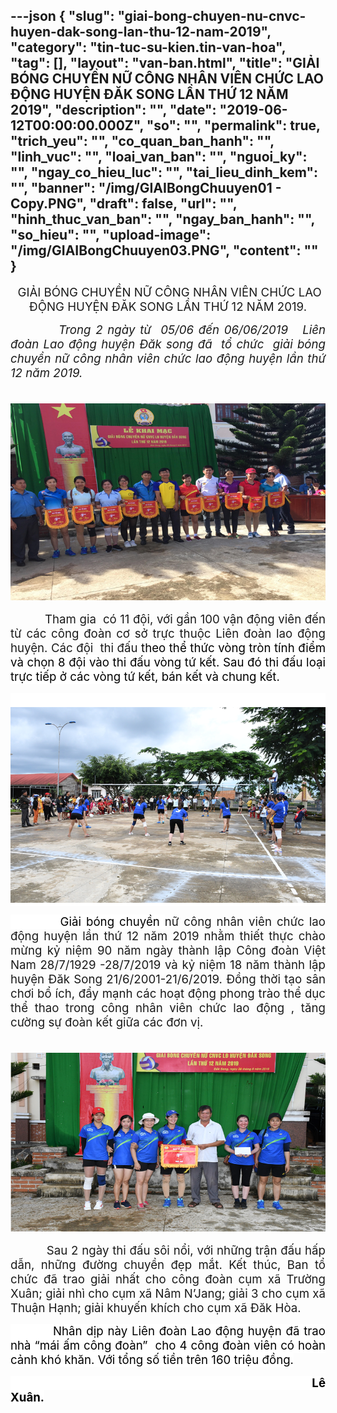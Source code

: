 ---json
{
    "slug": "giai-bong-chuyen-nu-cnvc-huyen-dak-song-lan-thu-12-nam-2019",
    "category": "tin-tuc-su-kien.tin-van-hoa",
    "tag": [],
    "layout": "van-ban.html",
    "title": "GIẢI BÓNG CHUYỀN NỮ CÔNG NHÂN VIÊN CHỨC LAO ĐỘNG HUYỆN ĐĂK SONG LẦN THỨ 12 NĂM 2019",
    "description": "",
    "date": "2019-06-12T00:00:00.000Z",
    "so": "",
    "permalink": true,
    "trich_yeu": "",
    "co_quan_ban_hanh": "",
    "linh_vuc": "",
    "loai_van_ban": "",
    "nguoi_ky": "",
    "ngay_co_hieu_luc": "",
    "tai_lieu_dinh_kem": "",
    "banner": "/img/GIAIBongChuuyen01 - Copy.PNG",
    "draft": false,
    "url": "",
    "hinh_thuc_van_ban": "",
    "ngay_ban_hanh": "",
    "so_hieu": "",
    "upload-image": "/img/GIAIBongChuuyen03.PNG",
    "__content__": ""
}
---
<p style="text-align:center"><span style="font-size:14.0pt">&nbsp;GIẢI B&Oacute;NG CHUYỀN NỮ C&Ocirc;NG NH&Acirc;N VI&Ecirc;N CHỨC LAO ĐỘNG HUYỆN ĐĂK SONG LẦN THỨ 12 NĂM 2019.</span></p>

<p style="text-align:justify"><span style="font-size:14.0pt">&nbsp;&nbsp;&nbsp;&nbsp;&nbsp;&nbsp;&nbsp;&nbsp;&nbsp; <em>Trong 2 ng&agrave;y từ &nbsp;05/06 đến 06/06/2019 &nbsp;&nbsp;Li&ecirc;n đo&agrave;n Lao động huyện Đăk song đ&atilde; &nbsp;tổ chức &nbsp;giải b&oacute;ng chuyền nữ c&ocirc;ng nh&acirc;n vi&ecirc;n chức lao động huyện lần thứ 12 năm 2019. </em></span></p>

<p style="text-align:justify"><em><span style="font-size:14.0pt">&nbsp; &nbsp; &nbsp; &nbsp; &nbsp;&nbsp;<img alt="" src="/img/GIAIBongChuuyen01.PNG" /></span></em></p>

<p style="text-align:justify"><span style="font-size:14.0pt">&nbsp;&nbsp;&nbsp;&nbsp;&nbsp;&nbsp;&nbsp;&nbsp;&nbsp; Tham gia &nbsp;c&oacute; 11 đội, với gần 100 vận động vi&ecirc;n đến từ c&aacute;c c&ocirc;ng đo&agrave;n cơ sở trực thuộc Li&ecirc;n đo&agrave;n lao động huyện. C&aacute;c đội&nbsp; thi đấu <span style="background-color:white"><span style="color:black">theo thể thức v&ograve;ng tr&ograve;n t&iacute;nh điểm v&agrave; chọn 8 đội v&agrave;o thi đấu v&ograve;ng tứ kết. Sau đ&oacute; thi đấu loại trực tiếp ở c&aacute;c v&ograve;ng tứ kết, b&aacute;n kết v&agrave; chung kết.</span></span></span></p>

<p style="text-align:justify"><span style="font-size:14.0pt"><span style="background-color:white"><span style="color:black">&nbsp; &nbsp; &nbsp; &nbsp; &nbsp;&nbsp;<img alt="" src="/img/GIAIBongChuuyen02.PNG" /></span></span></span></p>

<p style="text-align:justify"><span style="font-size:14.0pt"><span style="background-color:white"><span style="color:black">&nbsp;&nbsp;&nbsp;&nbsp;&nbsp;&nbsp;&nbsp;&nbsp;&nbsp; Giải b&oacute;ng chuyền </span></span></span><span style="font-size:14.0pt">nữ c&ocirc;ng nh&acirc;n vi&ecirc;n chức lao động huyện lần thứ 12 năm 2019 nhằm thiết thực ch&agrave;o mừng kỷ niệm 90 năm ng&agrave;y th&agrave;nh lập C&ocirc;ng đo&agrave;n Việt Nam 28/7/1929 -28/7/2019 v&agrave; kỷ niệm 18 năm th&agrave;nh lập huyện Đăk Song 21/6/2001-21/6/2019. Đồng thời tạo s&acirc;n chơi bổ &iacute;ch, đẩy mạnh c&aacute;c hoạt động phong tr&agrave;o thể dục thể thao trong c&ocirc;ng nh&acirc;n vi&ecirc;n chức lao động , tăng cường sự đo&agrave;n kết giữa c&aacute;c đơn vị. </span></p>

<p style="text-align:justify"><span style="font-size:14.0pt">&nbsp; &nbsp; &nbsp; &nbsp; &nbsp; &nbsp; &nbsp; &nbsp; &nbsp; &nbsp;<img alt="" src="/img/GIAIBongChuuyen03.PNG" /></span></p>

<p style="text-align:justify"><span style="font-size:14.0pt">&nbsp;&nbsp;&nbsp;&nbsp;&nbsp;&nbsp;&nbsp;&nbsp;&nbsp; Sau 2 ng&agrave;y thi đấu s&ocirc;i nổi, với những trận đấu hấp dẫn, những đường chuyền đẹp mắt. Kết th&uacute;c, Ban tổ chức đ&atilde; trao giải nhất cho c&ocirc;ng đo&agrave;n cụm x&atilde; Trường Xu&acirc;n; giải nh&igrave; cho cụm x&atilde; N&acirc;m N&rsquo;Jang; giải 3 cho cụm x&atilde; Thuận Hạnh; giải khuyến kh&iacute;ch cho cụm x&atilde; Đăk H&ograve;a.</span></p>

<p style="text-align:justify"><span style="font-size:14.0pt"><span style="background-color:white"><span style="color:black">&nbsp;&nbsp;&nbsp;&nbsp;&nbsp;&nbsp;&nbsp;&nbsp;&nbsp; Nh&acirc;n dịp n&agrave;y Li&ecirc;n đo&agrave;n Lao động huyện đ&atilde; trao nh&agrave; &ldquo;m&aacute;i ấm c&ocirc;ng đo&agrave;n&rdquo;&nbsp; cho 4 c&ocirc;ng đo&agrave;n vi&ecirc;n c&oacute; ho&agrave;n cảnh kh&oacute; khăn. Với tổng số tiền tr&ecirc;n 160 triệu đồng.</span></span></span></p>

<p style="text-align:justify"><span style="font-size:14.0pt"><span style="background-color:white"><span style="color:black">&nbsp;&nbsp;&nbsp;&nbsp;&nbsp;&nbsp;&nbsp;&nbsp;&nbsp; &nbsp;&nbsp;&nbsp;&nbsp;&nbsp;&nbsp;&nbsp;&nbsp;&nbsp;&nbsp;&nbsp;&nbsp;&nbsp;&nbsp;&nbsp;&nbsp;&nbsp;&nbsp;&nbsp;&nbsp;&nbsp;&nbsp;&nbsp;&nbsp;&nbsp;&nbsp;&nbsp;&nbsp;&nbsp;&nbsp;&nbsp;&nbsp;&nbsp;&nbsp;&nbsp;&nbsp;&nbsp;&nbsp;&nbsp;&nbsp;&nbsp;&nbsp;&nbsp;&nbsp;&nbsp;&nbsp;&nbsp;&nbsp;&nbsp;&nbsp;&nbsp;&nbsp;&nbsp;&nbsp;&nbsp;&nbsp;&nbsp;&nbsp;&nbsp;&nbsp;&nbsp;&nbsp;&nbsp;&nbsp;&nbsp;&nbsp; <strong>&nbsp;&nbsp;&nbsp;&nbsp;&nbsp;&nbsp;&nbsp;&nbsp;&nbsp; L&ecirc; Xu&acirc;n.</strong></span></span></span></p>

<p style="text-align:justify">&nbsp;&nbsp;&nbsp;&nbsp;&nbsp;&nbsp;&nbsp;&nbsp;&nbsp;&nbsp;&nbsp;&nbsp;&nbsp;&nbsp;&nbsp;&nbsp;&nbsp;&nbsp;&nbsp;&nbsp;&nbsp;&nbsp;&nbsp;&nbsp;&nbsp;&nbsp;&nbsp;&nbsp;&nbsp;&nbsp;&nbsp;&nbsp;&nbsp;&nbsp;&nbsp;&nbsp;&nbsp;&nbsp;&nbsp;&nbsp;&nbsp;&nbsp;&nbsp;&nbsp;&nbsp;&nbsp;&nbsp;&nbsp;&nbsp;&nbsp;&nbsp;&nbsp;&nbsp;&nbsp;&nbsp;&nbsp;&nbsp;&nbsp;&nbsp;&nbsp;&nbsp;&nbsp;&nbsp;&nbsp;&nbsp;&nbsp;&nbsp;&nbsp;&nbsp;&nbsp;&nbsp;&nbsp;&nbsp;&nbsp;&nbsp;&nbsp;&nbsp;&nbsp;&nbsp;&nbsp;&nbsp;&nbsp;&nbsp;&nbsp;&nbsp;&nbsp;&nbsp;&nbsp;&nbsp;&nbsp;&nbsp;&nbsp;&nbsp;&nbsp;&nbsp;</p>

<p style="text-align:justify">&nbsp;&nbsp;&nbsp;&nbsp;&nbsp;&nbsp;&nbsp;&nbsp;&nbsp;</p>
